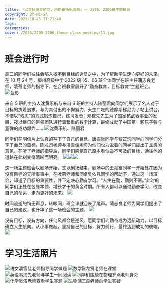 ```yaml
---
title: 『以目标确立航向，用勤奋扬帆远航』—— 2205、2206班主题班会
copyright: BY-NC-SA
date: 2023-10-25 17:21:48
tags:
categories:
cover: /2023/2205-2206-theme-class-meeting/11.jpg
---
```


# 班会进行时

高二的同学们往往会陷入找不到目标的迷茫之中，为了帮助学生走向更好的未来，在 10 月 24 号，柳州高级中学 2022 级 05、06 班全体同学在班主任蒲志良老师，凌蓓老师的指导下，在合班教室展开了“勤奋教育，目标教育”主题班会。
![合影](1.jpg)

来自 5 班的主持人沈黄乐航与来自 6 班的主持人陆丽君向同学们展示了名人对于目标的执着追求，与为其付出的不懈努力。天生口吃的德摩斯梯尼为了站上讲台，不惜以“残忍”的方式锻炼自己，练习发音；邓稼先先生为了国家核武器事业的发展，夜以继日的带领团队进行着繁重的数学计算，最终成就了中国第一颗原子弹与氢弹的成功爆炸......
![沈黄乐航、陆丽君](2.jpg)

同学们在明信片上认真的写下了自己的目标。唐振哲同学与黎芷沅同学向同学们分享了自己的目标，陈龙贤老师与潘雪佳老师为他们也为坐着的同学们提出了宝贵的意见。在听了老师的指导后，同学们感觉自己原本看似遥不可及的目标，通往他的道路在此刻变得清晰而明亮。
![](6.JPG)![](7.JPG)![](8.JPG)

这一场主题班会以剧场开始，又以剧场结束。剧场中的王亮富同学一开始处在因为没有目标的无所事事中，在凌蓓老师和同桌吴依凡同学的帮助下，通过这一场班会，知道了目标的重要性，并下定决心勤奋学习。“人生在勤，勤则不匮。”此时的同学们正处在苦练本领、增长才干的黄金时期。所有人都可以通过勤奋学习，改变自己的命运，走向更好的未来。
![](9.JPG)

时间流逝的悄无声息，转眼间，班会课就迎来了尾声。蒲志良老师为同学们提出了自己的建议，也升华了这一场班会的主题。
![](10.jpg)

没有目标，没有方向，任何风都会是逆风。愿同学们让勤奋成为远航动力，以目标确立人生航向。从小事做起，坚持自己的目标，努力前行，最终达到成功的彼端。
![](11.jpg)

# 学习生活照片

![语文潘雪佳老师指导同学做题](语文_潘雪佳.png)
![数学陈龙贤老师在课堂](数学_陈龙贤.png)
![英语韦海先老师与学生一同阅读](英语_韦海先.png)
![同学们围绕在物理罗燕老师身旁](物理_罗燕.png)
![化学吴洁老师查看学生答题](化学_吴洁.png)
![生物蒲志良老师向学生答疑](生物_蒲志良.png)
